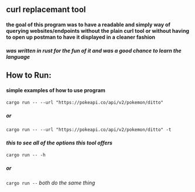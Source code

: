 ## **curl replacemant tool**

#### the goal of this program was to have a readable and simply way of querying websites/endpoints without the plain curl tool or without having to open up postman to have it displayed in a cleaner fashion

##### _was written in rust for the fun of it and was a good chance to learn the language_

## **How to Run:**

#### simple examples of how to use program

`cargo run -- --url "https://pokeapi.co/api/v2/pokemon/ditto"`

##### _**or**_

`cargo run -- --url "https://pokeapi.co/api/v2/pokemon/ditto" -t`

#### _this to see all of the options this tool offers_

`cargo run -- -h`

##### _**or**_

`cargo run --` _both do the same thing_
